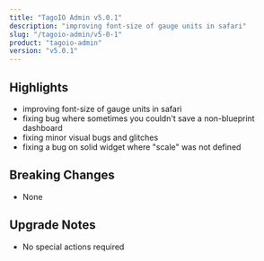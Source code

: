 ```yaml
---
title: "TagoIO Admin v5.0.1"
description: "improving font-size of gauge units in safari"
slug: "/tagoio-admin/v5-0-1"
product: "tagoio-admin"
version: "v5.0.1"
---
```


## Highlights

- improving font-size of gauge units in safari
- fixing bug where sometimes you couldn't save a non-blueprint dashboard
- fixing minor visual bugs and glitches
- fixing a bug on solid widget where "scale" was not defined

## Breaking Changes

- None

## Upgrade Notes

- No special actions required
